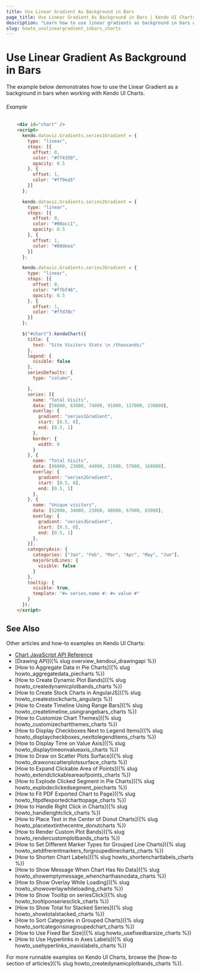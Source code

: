 ```yaml
---
title: Use Linear Gradient As Background in Bars
page_title: Use Linear Gradient As Background in Bars | Kendo UI Charts
description: "Learn how to use linear gradients as background in bars when working with the Kendo UI Charts."
slug: howto_uselineargradient_inbars_charts
---
```


# Use Linear Gradient As Background in Bars

The example below demonstrates how to use the Linear Gradient as a background in bars when working with Kendo UI Charts.

###### Example

```html
    <div id="chart" />
    <script>
      kendo.dataviz.Gradients.series1Gradient = {
        type: "linear",
        stops: [{
          offset: 0,
          color: "#ff4350",
          opacity: 0.5
        }, {
          offset: 1,
          color: "#ff9ea5"
        }]
      };

      kendo.dataviz.Gradients.series2Gradient = {
        type: "linear",
        stops: [{
          offset: 0,
          color: "#00acc1",
          opacity: 0.5
        }, {
          offset: 1,
          color: "#80deea"
        }]
      };

      kendo.dataviz.Gradients.series3Gradient = {
        type: "linear",
        stops: [{
          offset: 0,
          color: "#ffbf46",
          opacity: 0.5
        }, {
          offset: 1,
          color: "#ffd78c"
        }]
      };

      $("#chart").kendoChart({
        title: {
          text: "Site Visitors Stats \n /thousands/"
        },
        legend: {
          visible: false
        },
        seriesDefaults: {
          type: "column",

        },
        series: [{
          name: "Total Visits",
          data: [56000, 63000, 74000, 91000, 117000, 138000],
          overlay: {
            gradient: "series1Gradient",
            start: [0.5, 0],
            end: [0.5, 1]
          },
          border: {
            width: 0
          }
        }, {
          name: "Total Visits",
          data: [86000, 23000, 44000, 21000, 57000, 168000],
          overlay: {
            gradient: "series2Gradient",
            start: [0.5, 0],
            end: [0.5, 1]
          },
        }, {
          name: "Unique visitors",
          data: [52000, 34000, 23000, 48000, 67000, 83000],
          overlay: {
            gradient: "series3Gradient",
            start: [0.5, 0],
            end: [0.5, 1]
          },
        }],         
        categoryAxis: {
          categories: ["Jan", "Feb", "Mar", "Apr", "May", "Jun"],
          majorGridLines: {
            visible: false
          }
        },
        tooltip: {
          visible: true,
          template: "#= series.name #: #= value #"
        }
      });
    </script>
```

## See Also

Other articles and how-to examples on Kendo UI Charts:

* [Chart JavaScript API Reference](/api/javascript/dataviz/ui/chart)
* [Drawing API]({% slug overview_kendoui_drawingapi %})
* [How to Aggregate Data in Pie Charts]({% slug howto_aggregatedata_piecharts %})
* [How to Create Dynamic Plot Bands]({% slug howto_createdynamicplotbands_charts %})
* [How to Create Stock Charts in AngularJS]({% slug howto_createstockcharts_angularjs %})
* [How to Create Timeline Using Range Bars]({% slug howto_createtimeline_usingrangebars_charts %})
* [How to Customize Chart Themes]({% slug howto_customizechartthemes_charts %})
* [How to Display Checkboxes Next to Legend Items]({% slug howto_displaycheckboxes_nexttolegenditems_charts %})
* [How to Display Time on Value Axis]({% slug howto_displaytimeonvalueaxis_charts %})
* [How to Draw on Scatter Plots Surface]({% slug howto_drawonscatterplotssurface_charts %})
* [How to Expand Clickable Area of Points]({% slug howto_extendclickableareaofpoints_charts %})
* [How to Explode Clicked Segment in Pie Charts]({% slug howto_explodeclickedsegment_piecharts %})
* [How to Fit PDF Exported Chart to Page]({% slug howto_fitpdfexportedcharttopage_charts %})
* [How to Handle Right Click in Charts]({% slug howto_handlerightclick_charts %})
* [How to Place Text in the Center of Donut Charts]({% slug howto_placetextinthecentre_donutcharts %})
* [How to Render Custom Plot Bands]({% slug howto_rendercustomplotbands_charts %})
* [How to Set Different Marker Types for Grouped Line Charts]({% slug howto_setdifrerentmarkers_forgroupedlinecharts_charts %})
* [How to Shorten Chart Labels]({% slug howto_shortenchartlabels_charts %})
* [How to Show Message When Chart Has No Data]({% slug howto_showemptymessage_whencharthasnodata_charts %})
* [How to Show Overlay While Loading]({% slug howto_showoverlaywhileloading_charts %})
* [How to Show Tooltip on seriesClick]({% slug howto_tooltiponseriesclick_charts %})
* [How to Show Total for Stacked Series]({% slug howto_showtotalstacked_charts %})
* [How to Sort Categories in Grouped Charts]({% slug howto_sortcategorisinagroupedchart_charts %})
* [How to Use Fixed Bar Size]({% slug howto_usefixedbarsize_charts %})
* [How to Use Hyperlinks in Axes Labels]({% slug howto_usehyperlinks_inaxislabels_charts %})

For more runnable examples on Kendo UI Charts, browse the [how-to section of articles]({% slug howto_createdynamicplotbands_charts %}).
